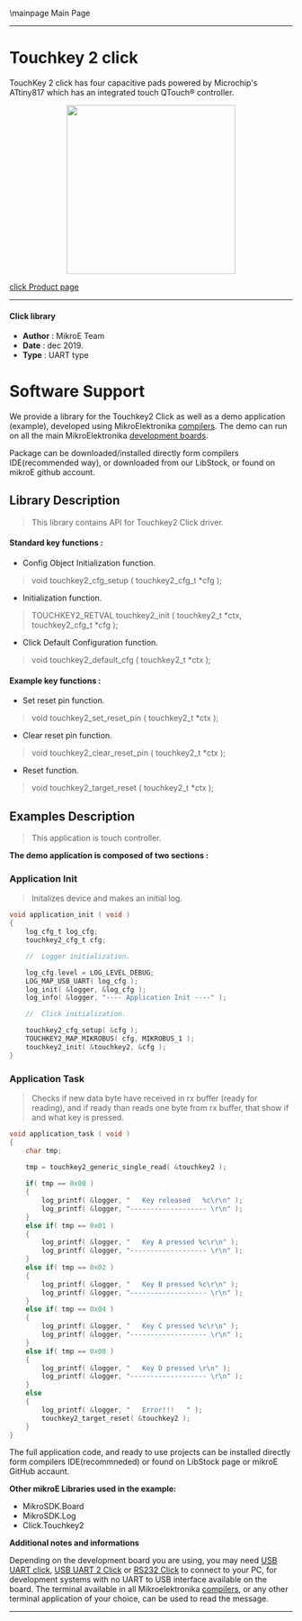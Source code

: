 \mainpage Main Page
 
 

---
# Touchkey 2 click

TouchKey 2 click has four capacitive pads powered by Microchip's ATtiny817 which has an integrated touch QTouch® controller.

<p align="center">
  <img src="https://download.mikroe.com/images/click_for_ide/touchkey2_click.png" height=300px>
</p>


[click Product page](https://www.mikroe.com/touchkey-2-click)

---


#### Click library 

- **Author**        : MikroE Team
- **Date**          : dec 2019.
- **Type**          : UART type


# Software Support

We provide a library for the Touchkey2 Click 
as well as a demo application (example), developed using MikroElektronika 
[compilers](https://shop.mikroe.com/compilers). 
The demo can run on all the main MikroElektronika [development boards](https://shop.mikroe.com/development-boards).

Package can be downloaded/installed directly form compilers IDE(recommended way), or downloaded from our LibStock, or found on mikroE github account. 

## Library Description

> This library contains API for Touchkey2 Click driver.

#### Standard key functions :

- Config Object Initialization function.
> void touchkey2_cfg_setup ( touchkey2_cfg_t *cfg ); 
 
- Initialization function.
> TOUCHKEY2_RETVAL touchkey2_init ( touchkey2_t *ctx, touchkey2_cfg_t *cfg );

- Click Default Configuration function.
> void touchkey2_default_cfg ( touchkey2_t *ctx );


#### Example key functions :

- Set reset pin function.
> void touchkey2_set_reset_pin ( touchkey2_t *ctx );
 
- Clear reset pin function.
> void touchkey2_clear_reset_pin ( touchkey2_t *ctx );

- Reset function.
> void touchkey2_target_reset ( touchkey2_t *ctx );

## Examples Description
 
> This application is touch controller. 

**The demo application is composed of two sections :**

### Application Init 

> Initalizes device and makes an initial log.

```c
void application_init ( void )
{
    log_cfg_t log_cfg;
    touchkey2_cfg_t cfg;

    //  Logger initialization.

    log_cfg.level = LOG_LEVEL_DEBUG;
    LOG_MAP_USB_UART( log_cfg );
    log_init( &logger, &log_cfg );
    log_info( &logger, "---- Application Init ----" );

    //  Click initialization.

    touchkey2_cfg_setup( &cfg );
    TOUCHKEY2_MAP_MIKROBUS( cfg, MIKROBUS_1 );
    touchkey2_init( &touchkey2, &cfg );
}
```

### Application Task

> Checks if new data byte have received in rx buffer (ready for reading),
  and if ready than reads one byte from rx buffer, that show if and what key is pressed. 

```c
void application_task ( void )
{
    char tmp;

    tmp = touchkey2_generic_single_read( &touchkey2 );
    
    if( tmp == 0x00 )
    {
        log_printf( &logger, "   Key released   %c\r\n" );
        log_printf( &logger, "------------------- \r\n" );
    }
    else if( tmp == 0x01 )
    {
        log_printf( &logger, "   Key A pressed %c\r\n" );
        log_printf( &logger, "------------------- \r\n" );
    }
    else if( tmp == 0x02 )
    {
        log_printf( &logger, "   Key B pressed %c\r\n" );
        log_printf( &logger, "------------------- \r\n" );
    }
    else if( tmp == 0x04 )
    {
        log_printf( &logger, "   Key C pressed %c\r\n" );
        log_printf( &logger, "------------------- \r\n" );
    }
    else if( tmp == 0x08 )
    {
        log_printf( &logger, "   Key D pressed \r\n" );
        log_printf( &logger, "------------------- \r\n" );
    }
    else
    {
        log_printf( &logger, "   Error!!!   " );
        touchkey2_target_reset( &touchkey2 );
    }
}
```

The full application code, and ready to use projects can be  installed directly form compilers IDE(recommneded) or found on LibStock page or mikroE GitHub accaunt.

**Other mikroE Libraries used in the example:** 

- MikroSDK.Board
- MikroSDK.Log
- Click.Touchkey2

**Additional notes and informations**

Depending on the development board you are using, you may need 
[USB UART click](https://shop.mikroe.com/usb-uart-click), 
[USB UART 2 Click](https://shop.mikroe.com/usb-uart-2-click) or 
[RS232 Click](https://shop.mikroe.com/rs232-click) to connect to your PC, for 
development systems with no UART to USB interface available on the board. The 
terminal available in all Mikroelektronika 
[compilers](https://shop.mikroe.com/compilers), or any other terminal application 
of your choice, can be used to read the message.



---
